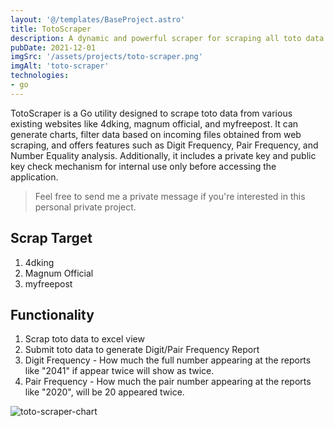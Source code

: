 ```yaml
---
layout: '@/templates/BaseProject.astro'
title: TotoScraper 
description: A dynamic and powerful scraper for scraping all toto data from list of websites.
pubDate: 2021-12-01
imgSrc: '/assets/projects/toto-scraper.png'
imgAlt: 'toto-scraper'
technologies:
- go
---
```


TotoScraper is a Go utility designed to scrape toto data from various existing websites like 4dking, magnum official, and myfreepost. It can generate charts, filter data based on incoming files obtained from web scraping, and offers features such as Digit Frequency, Pair Frequency, and Number Equality analysis. Additionally, it includes a private key and public key check mechanism for internal use only before accessing the application.

> Feel free to send me a private message if you're interested in this personal private project.

## Scrap Target

1. 4dking
2. Magnum Official
3. myfreepost

## Functionality

1. Scrap toto data to excel view
2. Submit toto data to generate Digit/Pair Frequency Report
3. Digit Frequency - How much the full number appearing at the reports like "2041" if appear twice will show as twice.
4. Pair Frequency - How much the pair number appearing at the reports like "2020", will be 20 appeared twice.

![toto-scraper-chart](/assets/projects/toto-scraper-chart.png)